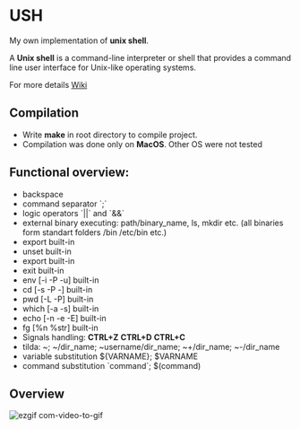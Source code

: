 <h1>USH</h1>
<p>My own implementation of <b>unix shell</b>.</p>
<p>A <b>Unix shell</b> is a command-line interpreter or shell that provides a command line user interface for Unix-like operating systems.</p>
<p>For more details <a href="https://en.wikipedia.org/wiki/Unix_shell">Wiki</a></p>

<h2>Compilation</h2>
<ul>
    <li>Write <b>make</b> in root directory to compile project.</li>
    <li>Compilation was done only on <b>MacOS</b>. Other OS were not tested</li>
</ul>

<h2>Functional overview:</h2>
<ul>
    <li>backspace</li>
    <li>command separator `;`</li>
    <li>logic operators `||` and `&&`</li>
    <li>external binary executing: path/binary_name, ls, mkdir etc. (all binaries form standart folders /bin /etc/bin etc.)</li>
    <li>export built-in</li>
    <li>unset built-in</li>
    <li>export built-in</li>
    <li>exit built-in</li>
    <li>env [-i -P -u] built-in</li>
    <li>cd [-s -P -] built-in</li>
    <li>pwd [-L -P] built-in</li>
    <li>which [-a -s] built-in</li>
    <li>echo [-n -e -E] built-in</li>
    <li>fg [%n %str] built-in</li>
    <li>Signals handling: <b>CTRL+Z</b> <b>CTRL+D</b> <b>CTRL+C</b></li>
    <li>tilda: ~; ~/dir_name; ~username/dir_name; ~+/dir_name; ~-/dir_name</li>
    <li>variable substitution ${VARNAME}; $VARNAME</li>
    <li>command substitution  `command`; $(command)</li>
</ul>

<h2>Overview</h2>

![ezgif com-video-to-gif](https://user-images.githubusercontent.com/11888485/93004705-490e0380-f552-11ea-85b5-d259c84309d1.gif)


